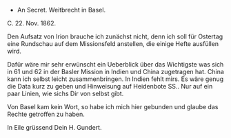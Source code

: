 + An Secret. Weitbrecht in Basel.

 C. 22. Nov. 1862.

Den Aufsatz von Irion brauche ich zunächst nicht, denn ich soll für Ostertag eine Rundschau auf dem Missionsfeld anstellen, die einige Hefte ausfüllen wird.

Dafür wäre mir sehr erwünscht ein Ueberblick über das Wichtigste was sich in 61 und 62 in der Basler Mission in Indien und China zugetragen hat. China kann ich selbst leicht zusammenbringen. In Indien fehlt mirs. Es wäre genug die Data kurz zu geben und Hinweisung auf Heidenbote SS.. Nur auf ein paar Linien, wie sichs Dir von selbst gibt.

Von Basel kam kein Wort, so habe ich mich hier gebunden und glaube das Rechte getroffen zu haben.

 In Eile grüssend Dein
 H. Gundert.

